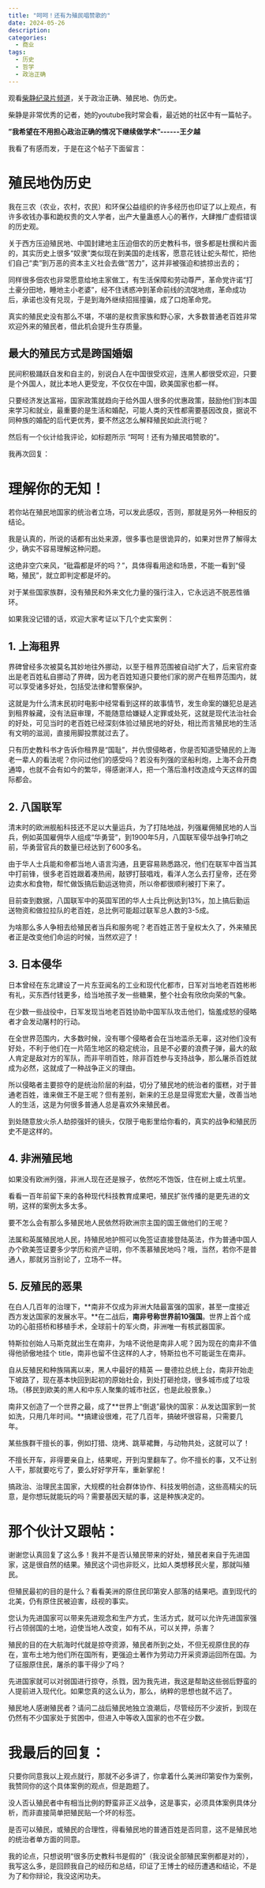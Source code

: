 ```yaml
---
title: "呵呵！还有为殖民唱赞歌的"
date: 2024-05-26
description: 
categories:
  - 商业
tags:
  - 历史
  - 哲学
  - 政治正确
---
```


观看[柴静纪录片频道](http://www.youtube.com/@chaijing2023)，关于政治正确、殖民地、伪历史。

柴静是非常优秀的记者，她的youtube我时常会看，最近她的社区中有一篇帖子。

**”我希望在不用担心政治正确的情况下继续做学术”------王夕越**

我看了有感而发，于是在这个帖子下面留言：

# 殖民地伪历史

我在三农（农业，农村，农民）和环保公益组织的许多经历也印证了以上观点，有许多收钱办事和跪权贵的文人学者，出产大量蛊惑人心的著作，大肆推广虚假错误的历史观。

关于西方压迫殖民地、中国封建地主压迫佃农的历史教科书，很多都是杜撰和片面的，其实历史上很多“奴隶”类似现在到美国的走线客，愿意花钱让蛇头帮忙，把他们自己“卖”到万恶的资本主义社会去做“苦力”，这并非被强迫和掳掠出去的；

同样很多佃农也非常愿意给地主家做工，有生活保障和劳动尊严，革命党许诺“打土豪分田地，睡地主小老婆”，经不住诱惑冲到革命前线的流氓地痞，革命成功后，承诺也没有兑现，于是到海外继续招摇撞骗，成了口炮革命党。

真实的殖民史没有那么不堪，不堪的是权贵家族和野心家，大多数普通老百姓非常欢迎外来的殖民者，借此机会提升生存质量。

## 最大的殖民方式是跨国婚姻

民间积极踊跃自发和自主的，别说白人在中国很受欢迎，连黑人都很受欢迎，只要是个外国人，就比本地人更受宠，不仅仅在中国，欧美国家也都一样。

只要经济发达富裕，国家政策就趋向于给外国人很多的优惠政策，鼓励他们到本国来学习和就业，最重要的是生活和婚配，可能人类的天性都需要基因改良，据说不同种族的婚配的后代更优秀，要不然这怎么解释殖民如此流行呢？

然后有一个伙计给我评论，如标题所示 “呵呵！还有为殖民唱赞歌的”。

我再次回复：

# 理解你的无知！

若你站在殖民地国家的统治者立场，可以发此感叹，否则，那就是另外一种相反的结论。

我是认真的，所说的话都有出处来源，很多事也是很诡异的，如果对世界了解得太少，确实不容易理解这种问题。

这绝非空穴来风，“砒霜都是坏的吗？”，具体得看用途和场景，不能一看到“侵略，殖民”，就立即判定都是坏的。

对于某些国家族群，没有殖民和外来文化力量的强行注入，它永远逃不脱恶性循环。

如果我没记错的话，欢迎大家考证以下几个史实案例：

## 1. 上海租界

界碑曾经多次被莫名其妙地往外挪动，以至于租界范围被自动扩大了，后来官府查出是老百姓私自挪动了界碑，因为老百姓知道只要他们家的房产在租界范围内，就可以享受诸多好处，包括受法律和警察保护。

这就是为什么清末民初时电影中经常看到这样的故事情节，发生命案的嫌犯总是逃到租界躲藏，没有法庭审理，不能随意给嫌疑人定罪或处死，这就是现代法治社会的好处，可见当时的老百姓已经深刻体验过殖民地的好处，相比而言殖民地的生活有文明的滋润，直接用脚投票就过去了。

只有历史教科书才告诉你租界是“国耻”，并仇恨侵略者，你是否知道受殖民的上海老一辈人的看法呢？你问过他们的感受吗？若没有列强的坚船利炮，上海不会开商通埠，也就不会有如今的繁华，得感谢洋人，把一个落后渔村改造成今天这样的国际都会。


## 2. 八国联军

清末时的欧洲舰船科技还不足以大量运兵，为了打陆地战，列强雇佣殖民地的人当兵，例如英国雇佣华人组成“华勇营”，到1900年5月，八国联军侵华战争打响之前，华勇营官兵的数量已经达到了600多名。

由于华人士兵能和帝都当地人语言沟通，且更容易熟悉路况，他们在联军中首当其中打前锋，很多老百姓跟着凑热闹，敲锣打鼓唱戏，看洋人怎么去打皇帝，还在旁边卖水和食物，帮忙做饭搞后勤运送物资，所以帝都很顺利被打下来了。

目前查到数据，八国联军中的英国军团的华人士兵比例达到13%，加上搞后勤运送物资和做拉拉队的老百姓，总比例可能超过联军总人数的3-5成。

为啥那么多人争相去给殖民者当兵和服务呢？老百姓正苦于皇权太久了，外来殖民者正是改变他们命运的时候，当然欢迎了！

## 3. 日本侵华

日本曾经在东北建设了一片东亚闻名的工业和现代化都市，日军对当地老百姓彬彬有礼，买东西付钱更多，给当地孩子发一些糖果，整个社会有欣欣向荣的气象。

在少数一些战役中，日军发现当地老百姓协助中国军队攻击他们，恼羞成怒的侵略者才会发动屠村的行动。

在全世界范围内，大多数时候，没有哪个侵略者会在当地滥杀无辜，这对他们没有好处，不利于他们在一片陌生地区的稳定统治，且是不必要的浪费子弹，最大的敌人肯定是敌对方的军队，而非平明百姓，除非百姓参与支持战争，那么屠杀百姓就成为必然，这就成了一种战争正义的理由。

所以侵略者主要掠夺的是统治阶层的利益，切分了殖民地的统治者的蛋糕，对于普通老百姓，谁来做王不是王呢？但有差别，新来的王总是显得宽宏大量，改善当地人的生活，这是为何很多普通人总是喜欢外来殖民者。

到处随意放火杀人劫掠强奸的镜头，仅限于电影里给你看的，真实的战争和殖民历史不是这样的。

## 4. 非洲殖民地

如果没有欧洲列强，非洲人现在还是猴子，依然吃不饱饭，住在树上或土坑里。

看看一百年前留下来的各种现代科技教育成果吧，殖民扩张传播的是更先进的文明，这样的案例太多太多。

要不怎么会有那么多殖民地人民依然将欧洲宗主国的国王做他们的王呢？

法属和英属殖民地人民，持殖民地护照可以免签证直接登陆英法，作为普通中国人办个欧美签证要多少学历和资产证明，你不羡慕殖民地吗？哦，当然，若你不是普通人，那就另当别论了，立场不一样。

## 5. 反殖民的恶果

在白人几百年的治理下，**南非不仅成为非洲大陆最富强的国家，甚至一度接近西方发达国家的发展水平。**在二战后，**南非号称世界前10强国**。世界上首个成功的心脏搭桥和移植手术，全球前十的军火商，非洲唯一有核武器国家。

特斯拉创始人马斯克就出生在南非，为啥不说他是南非人呢？因为现在的南非不值得他骄傲地挂个 title，南非也留不住这样的人才，特斯拉也不可能诞生在南非。

自从反殖民和种族隔离以来，黑人中最好的精英 — 曼德拉总统上台，南非开始走下坡路了，现在基本快回到起初的原始社会，到处打砸抢烧，很多城市成了垃圾场。（移民到欧美的黑人和中东人聚集的城市社区，也是此般景象。）

南非又创造了一个世界之最，成了**世界上“倒退”最快的国家：从发达国家到一贫如洗，只用几年时间。**搞建设很难，花了几百年，搞破坏很容易，只需要几年。

某些族群干擅长的事，例如打猎、烧烤、跳草裙舞，与动物共处，这就可以了！

不擅长开车，非得要亲自上，结果呢，开到沟里翻车了。你不擅长的事，又不让别人干，那就要吃亏了，要么好好学开车，重新掌舵！

搞政治、治理民主国家，大规模的社会群体协作、科技发明创造，这些高精尖的玩意，是你想玩就能玩的吗？需要基因天赋的事，这是种族决定的。

# 那个伙计又跟帖：

谢谢您认真回复了这么多！我并不是否认殖民带来的好处，殖民者来自于先进国家，这是很自然的结果。殖民这个词也非贬义，比如人类想移民火星，那就叫殖民。

但殖民最初的目的是什么？看看美洲的原住民印第安人部落的结果吧。直到现代的北美，仍有原住民被迫害，歧视的事实。

您认为先进国家可以带来先进观念和生产方式，生活方式，就可以允许先进国家强行占领弱国的土地，迫使当地人改变，如有不从，可以关押，杀害？

殖民的目的在大航海时代就是掠夺资源，殖民者所到之处，不但无视原住民的存在，宣布土地为他们所在国所有，更强迫土著作为劳动力开采资源运回所在国。为了征服原住民，屠杀的事干得少了吗？

先进国家就可以对弱国进行掠夺，杀戮，因为我先进，我这是帮助这些弱后野蛮的人提前进入现代化。如果您真的这么认为，那么，纳粹的思想也就不远了。

殖民地人感谢殖民者？请问二战后殖民地独立浪潮后，尽管经历不少波折，到现在仍然有不少国家处于贫困中，但进入中等收入国家的也不在少数。

# **我最后的回复：**

只要你同意我以上观点就行，那就不必多讲了，你拿着什么美洲印第安作为案例，我赞同你的这个具体案例的观点，但是跑题了。

没人否认殖民者中有相当比例的野蛮非正义战争，这是事实，必须具体案例具体分析，而非直接简单把殖民贴一个坏的标签。

是否可以殖民，或殖民的合理性，得看殖民地的普通百姓是否同意，这不是殖民地的统治者单方面的同意。

我的论点，只想说明“很多历史教科书是假的”（我没说全部殖民案例都是对的），我写这么多，是回顾我自己的经历和总结，印证了王博士的经历遭遇和结论，不是为了和你辩论，我没这闲功夫。

